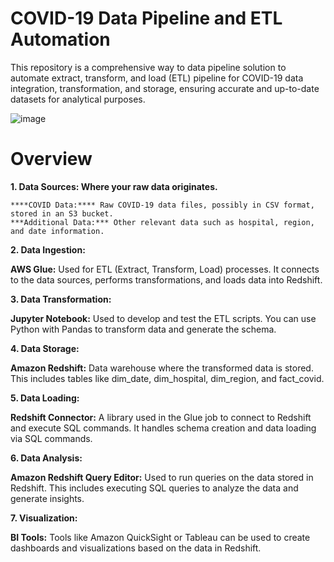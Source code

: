 # COVID-19 Data Pipeline and ETL Automation

This repository is a  comprehensive way to data pipeline solution to automate  extract, transform, and load (ETL) pipeline for COVID-19 data integration, transformation, and storage, ensuring accurate and up-to-date datasets for analytical purposes.

![image](https://github.com/user-attachments/assets/043e5814-451e-48e0-b82a-cb6ce2c8f386)

# Overview
**1.	Data Sources: Where your raw data originates.**

    ****COVID Data:**** Raw COVID-19 data files, possibly in CSV format, stored in an S3 bucket.
    ***Additional Data:*** Other relevant data such as hospital, region, and date information.

    
**2.	Data Ingestion:**

   ****AWS Glue:**** Used for ETL (Extract, Transform, Load) processes. It connects to the data sources, performs transformations, and loads data into Redshift.


**3.	Data Transformation:**

   ****Jupyter Notebook:**** Used to develop and test the ETL scripts. You can use Python with Pandas to transform data and generate the schema.


**4.	Data Storage:**

   ****Amazon Redshift:**** Data warehouse where the transformed data is stored. This includes tables like dim_date, dim_hospital, dim_region, and fact_covid.


**5.	Data Loading:**

   ****Redshift Connector:**** A library used in the Glue job to connect to Redshift and execute SQL commands. It handles schema creation and data loading via SQL commands.


**6.	Data Analysis:**

   ****Amazon Redshift Query Editor:**** Used to run queries on the data stored in Redshift. This includes executing SQL queries to analyze the data and generate insights.


**7.	Visualization:**

   ****BI Tools:**** Tools like Amazon QuickSight or Tableau can be used to create dashboards and visualizations based on the data in Redshift.
